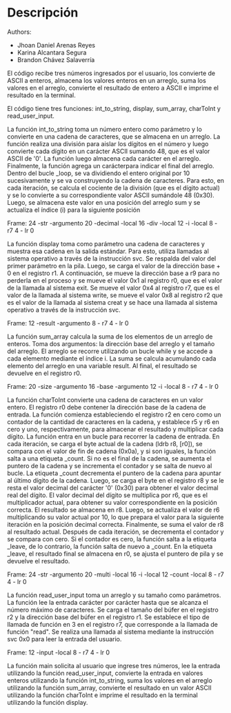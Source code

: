# Descripción
Authors:
- Jhoan Daniel Arenas Reyes
- Karina Alcantara Segura
- Brandon Chávez Salaverría

El código recibe tres números ingresados por el usuario, los convierte de ASCII a enteros, almacena los valores enteros en un arreglo, suma los valores en el arreglo, convierte el resultado de entero a ASCII e imprime el resultado en la terminal.

El código tiene tres funciones: int_to_string, display, sum_array, charToInt y read_user_input.

La función int_to_string toma un número entero como parámetro y lo convierte en una cadena de caracteres, que se almacena en un arreglo. La función realiza una división para aislar los dígitos en el número y luego convierte cada dígito en un carácter ASCII sumando 48, que es el valor ASCII de '0'. La función luego almacena cada carácter en el arreglo. Finalmente, la función agrega un carácterpara indicar el final del arreglo. Dentro del bucle _loop, se va dividiendo el entero original por 10 sucesivamente y se va construyendo la cadena de caracteres. Para esto, en cada iteración, se calcula el cociente de la división (que es el dígito actual) y se lo convierte a su correspondiente valor ASCII sumándole 48 (0x30). Luego, se almacena este valor en una posición del arreglo sum y se actualiza el índice (i) para la siguiente posición

 Frame:
          24 -str       -argumento
          20 -decimal   -local
          16 -div       -local
          12 -i         -local
          8 - r7
          4 - lr
          0

La función display toma como parámetro una cadena de caracteres y muestra esa cadena en la salida estándar. Para esto, utiliza llamadas al sistema operativo a través de la instrucción svc. Se respalda del valor del primer parámetro en la pila. Luego, se carga el valor de la dirección base + 0 en el registro r1. A continuación, se mueve la dirección base a r9 para no perderla en el proceso y se mueve el valor 0x1 al registro r0, que es el valor de la llamada al sistema exit. Se mueve el valor 0x4 al registro r7, que es el valor de la llamada al sistema write, se mueve el valor 0x8 al registro r2 que es el valor de la llamada al sistema creat y se hace una llamada al sistema operativo a través de la instrucción svc.

Frame:
          12 -result     -argumento
          8 - r7
          4 - lr
          0

La función sum_array calcula la suma de los elementos de un arreglo de enteros. Toma dos argumentos: la dirección base del arreglo y el tamaño del arreglo. El arreglo se recorre utilizando un bucle while y se accede a cada elemento mediante el índice i. La suma se calcula acumulando cada elemento del arreglo en una variable result. Al final, el resultado se devuelve en el registro r0.

Frame:
          20 -size      -argumento
          16 -base      -argumento
          12 -i         -local
          8 - r7
          4 - lr
          0

La función charToInt convierte una cadena de caracteres en un valor entero. El registro r0 debe contener la dirección base de la cadena de entrada. La función comienza estableciendo el registro r2 en cero como un contador de la cantidad de caracteres en la cadena, y establece r5 y r6 en cero y uno, respectivamente, para almacenar el resultado y multiplicar cada dígito. La función entra en un bucle para recorrer la cadena de entrada. En cada iteración, se carga el byte actual de la cadena (ldrb r8, [r0]), se compara con el valor de fin de cadena (0x0a), y si son iguales, la función salta a una etiqueta _count. Si no es el final de la cadena, se aumenta el puntero de la cadena y se incrementa el contador y se salta de nuevo al bucle. La etiqueta _count decrementa el puntero de la cadena para apuntar al último dígito de la cadena. Luego, se carga el byte en el registro r8 y se le resta el valor decimal del carácter '0' (0x30) para obtener el valor decimal real del dígito.
El valor decimal del dígito se multiplica por r6, que es el multiplicador actual, para obtener su valor correspondiente en la posición correcta. El resultado se almacena en r8. Luego, se actualiza el valor de r6 multiplicando su valor actual por 10, lo que prepara el valor para la siguiente iteración en la posición decimal correcta. Finalmente, se suma el valor de r8 al resultado actual. Después de cada iteración, se decrementa el contador y se compara con cero. Si el contador es cero, la función salta a la etiqueta _leave, de lo contrario, la función salta de nuevo a _count. En la etiqueta _leave, el resultado final se almacena en r0, se ajusta el puntero de pila y se devuelve el resultado.

Frame:
          24 -str       -argumento
          20 -multi     -local
          16 -i         -local
          12 -count     -local
          8 - r7
          4 - lr
          0

La función read_user_input toma un arreglo y su tamaño como parámetros. La función lee la entrada carácter por carácter hasta que se alcanza el número máximo de caracteres. Se carga el tamaño del búfer en el registro r2 y la dirección base del búfer en el registro r1. Se establece el tipo de llamada de función en 3 en el registro r7, que corresponde a la llamada de función "read". Se realiza una llamada al sistema mediante la instrucción svc 0x0 para leer la entrada del usuario.

Frame:
          12 -input         -local
          8 - r7
          4 - lr
          0

La función main solicita al usuario que ingrese tres números, lee la entrada utilizando la función read_user_input, convierte la entrada en valores enteros utilizando la función int_to_string, suma los valores en el arreglo utilizando la función sum_array, convierte el resultado en un valor ASCII utilizando la función charToInt e imprime el resultado en la terminal utilizando la función display.
